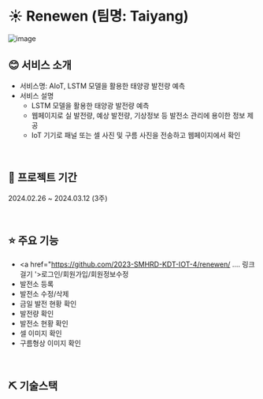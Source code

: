 # ☀️ Renewen (팀명: Taiyang)
![image](https://github.com/2023-SMHRD-KDT-IOT-4/renewen/assets/144170214/32b62adb-949b-4a2b-b966-f970daee0fa0)

## 😊 서비스 소개
* 서비스명:  AIoT, LSTM 모델을 활용한 태양광 발전량 예측
* 서비스 설명
  - LSTM 모델을 활용한 태양광 발전량 예측
  - 웹페이지로 실 발전량, 예상 발전량, 기상정보 등 발전소 관리에 용이한 정보 제공
  - IoT 기기로 패널 또는 셀 사진 및 구름 사진을 전송하고 웹페이지에서 확인

<br>

## 📅 프로젝트 기간
2024.02.26 ~ 2024.03.12 (3주)

<br>


## ⭐ 주요 기능
* <a href="https://github.com/2023-SMHRD-KDT-IOT-4/renewen/ .... 링크 걸기 '>로그인/회원가입/회원정보수정</a>
*  발전소 등록
*  발전소 수정/삭제
*  금일 발전 현황 확인
*  발전량 확인
*  발전소 현황 확인
*  셀 이미지 확인
*  구름형상 이미지 확인

<br>

## ⛏ 기술스택
